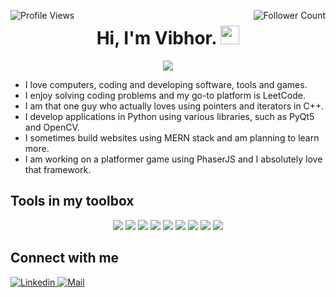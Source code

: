 
<p align="center" float="left">
  <img align="left" src="https://komarev.com/ghpvc/?username=VibhorAgrawal2003&label=Profile%20views&color=2a17d1" alt="Profile Views"/>
  <img align="right" src="https://img.shields.io/github/followers/VibhorAgrawal2003?color=2a17d1&label=Followers" alt="Follower Count" /> 
</p>

<h1 align="center">Hi, I'm Vibhor. <img src="https://raw.githubusercontent.com/MartinHeinz/MartinHeinz/master/wave.gif" width="30px"></h1>

<p align="center">
   <img align="center" src="https://github.com/VibhorAgrawal2003/VibhorAgrawal2003/tree/main/kitty.gif" >
</p>

- I love computers, coding and developing software, tools and games.
- I enjoy solving coding problems and my go-to platform is LeetCode.
- I am that one guy who actually loves using pointers and iterators in C++.
- I develop applications in Python using various libraries, such as PyQt5 and OpenCV.
- I sometimes build websites using MERN stack and am planning to learn more.
- I am working on a platformer game using PhaserJS and I absolutely love that framework.


<h2>Tools in my toolbox</h2>

<p align="center">
  <img src="https://img.shields.io/badge/python-blue?style=for-the-badge&logo=python&logoColor=white" />
  <img src="https://img.shields.io/badge/c++-purple?style=for-the-badge&logo=cplusplus&logoColor=white" />
  <img src="https://img.shields.io/badge/javascript-orange?style=for-the-badge&logo=javascript&logoColor=white" />
  <img src="https://img.shields.io/badge/react-cornflowerblue?style=for-the-badge&logo=react&logoColor=white" />
  <img src="https://img.shields.io/badge/node-green?style=for-the-badge&logo=npm&logoColor=white" />
  <img src="https://img.shields.io/badge/mongodb-lime?style=for-the-badge&logo=mongodb&logoColor=white" />
  <img src="https://img.shields.io/badge/git-red?style=for-the-badge&logo=git&logoColor=white" />
  <img src="https://img.shields.io/badge/phaser-mediumslateblue.svg?style=for-the-badge&logo=data:image/svg%2bxml;base64,PHN2ZyB4bWxucz0iaHR0cDovL3d3dy53My5vcmcvMjAwMC9zdmciIHZlcnNpb249IjEiIHdpZHRoPSI2MDAiIGhlaWdodD0iNjAwIj48cGF0aCBkPSJNMTI5IDExMWMtNTUgNC05MyA2Ni05MyA3OEwwIDM5OGMtMiA3MCAzNiA5MiA2OSA5MWgxYzc5IDAgODctNTcgMTMwLTEyOGgyMDFjNDMgNzEgNTAgMTI4IDEyOSAxMjhoMWMzMyAxIDcxLTIxIDY5LTkxbC0zNi0yMDljMC0xMi00MC03OC05OC03OGgtMTBjLTYzIDAtOTIgMzUtOTIgNDJIMjM2YzAtNy0yOS00Mi05Mi00MmgtMTV6IiBmaWxsPSIjZmZmIi8+PC9zdmc+" />
  <img src="https://img.shields.io/badge/figma-grey?style=for-the-badge&logo=figma&logoColor=white" />
</p>



<h2>Connect with me</h2>

<p>
  <a href="https://www.linkedin.com/in/vibhor-agrawal-8505b5262" target="_blank">
      <img src="https://img.shields.io/badge/vibhoragrawal-blue?style=flat&logo=linkedin" alt="Linkedin">
  </a>
  
  <a href="mailto:vibhorag2003@gmail.com" target="_blank">
      <img src="https://img.shields.io/badge/vibhorag2003%40gmail.com-white?style=flat&logo=gmail&logoColor=d85140" alt="Mail">
  </a>
</p>

